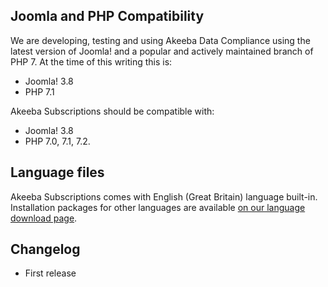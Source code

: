 ## Joomla and PHP Compatibility

We are developing, testing and using Akeeba Data Compliance using the latest version of Joomla! and a popular and actively maintained branch of PHP 7. At the time of this writing this is:

* Joomla! 3.8
* PHP 7.1

Akeeba Subscriptions should be compatible with:

* Joomla! 3.8
* PHP 7.0, 7.1, 7.2.

## Language files

Akeeba Subscriptions comes with English (Great Britain) language built-in. Installation packages for other languages are available [on our language download page](https://cdn.akeebabackup.com/language/akeebasubs/index.html).

## Changelog

* First release